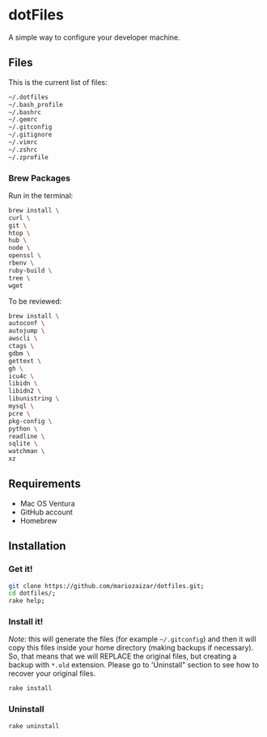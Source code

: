 # dotFiles

A simple way to configure your developer machine.

## Files

This is the current list of files:

```sh
~/.dotfiles
~/.bash_profile
~/.bashrc
~/.gemrc
~/.gitconfig
~/.gitignore
~/.vimrc
~/.zshrc
~/.zprofile
```

### Brew Packages

Run in the terminal:

```sh
brew install \
curl \
git \
htop \
hub \
node \
openssl \
rbenv \
ruby-build \
tree \
wget
```

To be reviewed:
```sh
brew install \
autoconf \
autojump \
awscli \
ctags \
gdbm \
gettext \
gh \
icu4c \
libidn \
libidn2 \
libunistring \
mysql \
pcre \
pkg-config \
python \
readline \
sqlite \
watchman \
xz
```

## Requirements

- Mac OS Ventura
- GitHub account
- Homebrew

## Installation

### Get it!

```sh
git clone https://github.com/mariozaizar/dotfiles.git;
cd dotfiles/;
rake help;
```

### Install it!

*Note:* this will generate the files (for example `~/.gitconfig`) and then it
will copy this files inside your home directory (making backups if necessary).
So, that means that we will REPLACE the original files, but creating a backup
with `*.old` extension. Please go to 'Uninstall" section to see how to recover
your original files.

```sh
rake install
```

### Uninstall

```sh
rake uninstall
```

